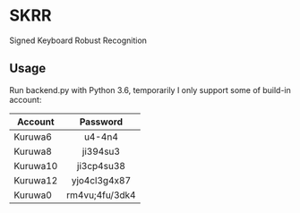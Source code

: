 # SKRR
Signed Keyboard Robust Recognition
## Usage
Run backend.py with Python 3.6, temporarily I only support some of build-in account:

| Account      | Password     |
| ---------- | :-----------:  |
| Kuruwa6     | u4-4n4  |
| Kuruwa8     | ji394su3|
| Kuruwa10     | ji3cp4su38|
| Kuruwa12     | yjo4cl3g4x87|
| Kuruwa0     | rm4vu;4fu/3dk4|
